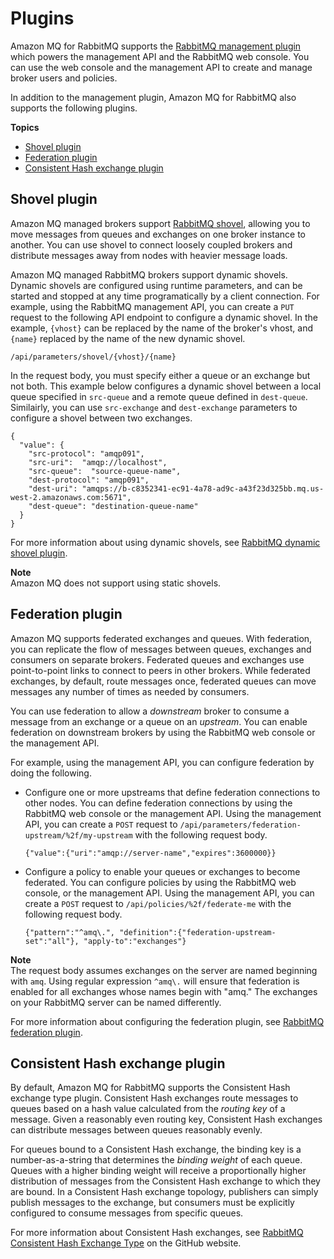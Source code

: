 # Plugins<a name="rabbitmq-basic-elements-plugins"></a>

Amazon MQ for RabbitMQ supports the [RabbitMQ management plugin](https://www.rabbitmq.com/management.html) which powers the management API and the RabbitMQ web console\. You can use the web console and the management API to create and manage broker users and policies\.

In addition to the management plugin, Amazon MQ for RabbitMQ also supports the following plugins\.

**Topics**
+ [Shovel plugin](#rabbitmq-shovel-plugin)
+ [Federation plugin](#rabbitmq-federation-plugin)
+ [Consistent Hash exchange plugin](#rabbitmq-consistent-hash-exchange)

## Shovel plugin<a name="rabbitmq-shovel-plugin"></a>

Amazon MQ managed brokers support [RabbitMQ shovel](https://www.rabbitmq.com/shovel.html), allowing you to move messages from queues and exchanges on one broker instance to another\. You can use shovel to connect loosely coupled brokers and distribute messages away from nodes with heavier message loads\.

Amazon MQ managed RabbitMQ brokers support dynamic shovels\. Dynamic shovels are configured using runtime parameters, and can be started and stopped at any time programatically by a client connection\. For example, using the RabbitMQ management API, you can create a `PUT` request to the following API endpoint to configure a dynamic shovel\. In the example, `{vhost}` can be replaced by the name of the broker's vhost, and `{name}` replaced by the name of the new dynamic shovel\.

```
/api/parameters/shovel/{vhost}/{name}
```

In the request body, you must specify either a queue or an exchange but not both\. This example below configures a dynamic shovel between a local queue specified in `src-queue` and a remote queue defined in `dest-queue`\. Similairly, you can use `src-exchange` and `dest-exchange` parameters to configure a shovel between two exchanges\.

```
{
  "value": {
    "src-protocol": "amqp091",
    "src-uri":  "amqp://localhost",
    "src-queue":  "source-queue-name",
    "dest-protocol": "amqp091",
    "dest-uri": "amqps://b-c8352341-ec91-4a78-ad9c-a43f23d325bb.mq.us-west-2.amazonaws.com:5671",
    "dest-queue": "destination-queue-name"
  }
}
```

For more information about using dynamic shovels, see [RabbitMQ dynamic shovel plugin](https://www.rabbitmq.com/shovel-dynamic.html)\.

**Note**  
Amazon MQ does not support using static shovels\.

## Federation plugin<a name="rabbitmq-federation-plugin"></a>

 Amazon MQ supports federated exchanges and queues\. With federation, you can replicate the flow of messages between queues, exchanges and consumers on separate brokers\. Federated queues and exchanges use point\-to\-point links to connect to peers in other brokers\. While federated exchanges, by default, route messages once, federated queues can move messages any number of times as needed by consumers\.

You can use federation to allow a *downstream* broker to consume a message from an exchange or a queue on an *upstream*\. You can enable federation on downstream brokers by using the RabbitMQ web console or the management API\.

For example, using the management API, you can configure federation by doing the following\.
+ Configure one or more upstreams that define federation connections to other nodes\. You can define federation connections by using the RabbitMQ web console or the management API\. Using the management API, you can create a `POST` request to `/api/parameters/federation-upstream/%2f/my-upstream` with the following request body\.

  ```
  {"value":{"uri":"amqp://server-name","expires":3600000}}
  ```
+ Configure a policy to enable your queues or exchanges to become federated\. You can configure policies by using the RabbitMQ web console, or the management API\. Using the management API, you can create a `POST` request to `/api/policies/%2f/federate-me` with the following request body\.

  ```
  {"pattern":"^amq\.", "definition":{"federation-upstream-set":"all"}, "apply-to":"exchanges"}
  ```
**Note**  
The request body assumes exchanges on the server are named beginning with `amq`\. Using regular expression `^amq\.` will ensure that federation is enabled for all exchanges whose names begin with "amq\." The exchanges on your RabbitMQ server can be named differently\.

For more information about configuring the federation plugin, see [RabbitMQ federation plugin](https://www.rabbitmq.com/federation.html)\.

## Consistent Hash exchange plugin<a name="rabbitmq-consistent-hash-exchange"></a>

 By default, Amazon MQ for RabbitMQ supports the Consistent Hash exchange type plugin\. Consistent Hash exchanges route messages to queues based on a hash value calculated from the *routing key* of a message\. Given a reasonably even routing key, Consistent Hash exchanges can distribute messages between queues reasonably evenly\. 

 For queues bound to a Consistent Hash exchange, the binding key is a number\-as\-a\-string that determines the *binding weight* of each queue\. Queues with a higher binding weight will receive a proportionally higher distribution of messages from the Consistent Hash exchange to which they are bound\. In a Consistent Hash exchange topology, publishers can simply publish messages to the exchange, but consumers must be explicitly configured to consume messages from specific queues\. 

 For more information about Consistent Hash exchanges, see [RabbitMQ Consistent Hash Exchange Type](https://github.com/rabbitmq/rabbitmq-server/tree/master/deps/rabbitmq_consistent_hash_exchange) on the GitHub website\. 